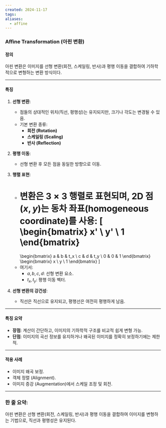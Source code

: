 ```yaml
---
created: 2024-11-17
tags: 
aliases:
  - affine
---
```

### **Affine Transformation (아핀 변환)**

#### **정의**  
아핀 변환은 이미지를 선형 변환(회전, 스케일링, 반사)과 평행 이동을 결합하여 기하학적으로 변형하는 변환 방식이다.

---

#### **특징**
1. **선형 변환**:
   - 점들의 상대적인 위치(직선, 평행성)는 유지되지만, 크기나 각도는 변경될 수 있음.
   - 기본 변환 종류:
     - **회전 (Rotation)**  
     - **스케일링 (Scaling)**  
     - **반사 (Reflection)**  

2. **평행 이동**:
   - 선형 변환 후 모든 점을 동일한 방향으로 이동.

3. **행렬 표현**:
   - 변환은 $3 \times 3$ 행렬로 표현되며, 2D 점 $(x, y)$는 동차 좌표(homogeneous coordinate)를 사용:
     \[
     \begin{bmatrix}
     x' \\
     y' \\
     1
     \end{bmatrix}
     =
     \begin{bmatrix}
     a & b & t_x \\
     c & d & t_y \\
     0 & 0 & 1
     \end{bmatrix}
     \begin{bmatrix}
     x \\
     y \\
     1
     \end{bmatrix}
     \]
   - 여기서:
     - $a, b, c, d$: 선형 변환 요소.
     - $t_x, t_y$: 평행 이동 벡터.

4. **선형 변환의 강건성**:
   - 직선은 직선으로 유지되고, 평행선은 여전히 평행하게 남음.

---

#### **특징 요약**
- **장점**: 계산이 간단하고, 이미지의 기하학적 구조를 비교적 쉽게 변형 가능.
- **단점**: 이미지의 곡선 정보를 유지하거나 왜곡된 이미지를 정확히 보정하기에는 제한적.

---

#### **적용 사례**
- 이미지 왜곡 보정.
- 객체 정렬 (Alignment).
- 이미지 증강 (Augmentation)에서 스케일 조정 및 회전.

---

### 한 줄 요약:
아핀 변환은 선형 변환(회전, 스케일링, 반사)과 평행 이동을 결합하여 이미지를 변형하는 기법으로, 직선과 평행성은 유지된다.